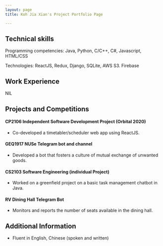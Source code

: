 ```yaml
---
layout: page
title: Koh Jia Xian's Project Portfolio Page

---
```


## Technical skills

Programming competencies: Java, Python, C/C++, C#, Javascript, HTML/CSS

Technologies: ReactJS, Redux, Django, SQLite, AWS S3. Firebase

## Work Experience

NIL

## Projects and Competitions

#### CP2106 Independent Software Development Project (Orbital 2020)

- Co-developed a timetabler/scheduler web app using ReactJS.

#### GEQ1917 NUSe Telegram bot and channel

- Developed a bot that fosters a culture of mutual exchange of unwanted goods.

#### CS2103 Software Engineering (individual Project)

- Worked on a greenfield project on a basic task management chatbot in Java.

#### RV Dining Hall Telegram Bot

- Monitors and reports the number of seats available in the dining hall.


## Additional Information

- Fluent in English, Chinese (spoken and written)
